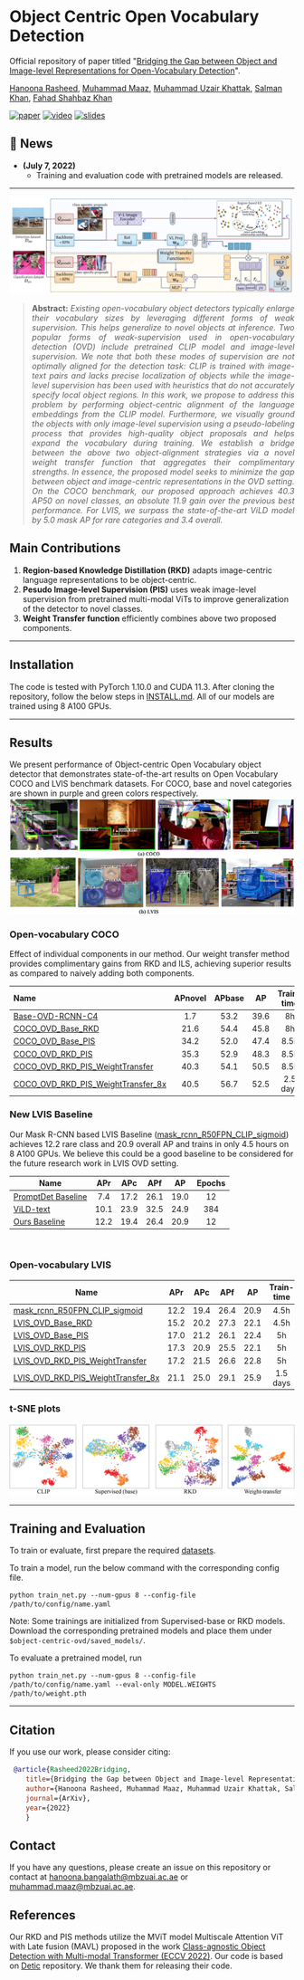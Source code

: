 # Object Centric Open Vocabulary Detection
Official repository of paper titled "[Bridging the Gap between Object and Image-level Representations for Open-Vocabulary Detection]()".

[Hanoona Rasheed](https://scholar.google.com/citations?user=yhDdEuEAAAAJ&hl=en&authuser=1&oi=sra), [Muhammad Maaz](https://scholar.google.com/citations?user=vTy9Te8AAAAJ&hl=en&authuser=1&oi=sra), [Muhammad Uzair Khattak](https://scholar.google.com/citations?user=M6fFL4gAAAAJ&hl=en&authuser=1), [Salman Khan](https://salman-h-khan.github.io/), [Fahad Shahbaz Khan](https://scholar.google.es/citations?user=zvaeYnUAAAAJ&hl=en)

[![paper](https://img.shields.io/badge/arXiv-Paper-<COLOR>.svg)]()
[![video](https://img.shields.io/badge/Video-Presentation-F9D371)](https://www.youtube.com/embed/JHkuK1mjP28)
[![slides](https://img.shields.io/badge/Presentation-Slides-B762C1)](https://drive.google.com/file/d/1t0tthvh_-dd1BvcmokEb-3FUIaEE31DD/view?usp=sharing)

## :rocket: News
* **(July 7, 2022)**
  * Training and evaluation code with pretrained models are released.

<hr />

![main figure](docs/OVD_block_diag.png)
> **<p align="justify"> Abstract:** *Existing open-vocabulary object detectors typically enlarge their vocabulary sizes by leveraging 
> different forms of weak supervision. This helps generalize to novel objects at inference. Two popular forms of 
> weak-supervision used in open-vocabulary detection (OVD) include pretrained CLIP model and image-level supervision.
> We note that both these modes of supervision are not optimally aligned for the detection task: CLIP is trained
> with image-text pairs and lacks precise localization of objects while the image-level supervision has been used with
> heuristics that do not accurately specify local object regions. In this work, we propose to address this problem by
> performing object-centric alignment  of the language embeddings from the CLIP model. Furthermore, we visually ground
> the objects with only image-level supervision using a pseudo-labeling process that provides high-quality object 
> proposals and helps expand the vocabulary during training. We establish a bridge between the above two
> object-alignment strategies via a novel weight transfer function that aggregates their complimentary strengths.
> In essence, the proposed model seeks to minimize the gap between object and image-centric representations in the
> OVD setting. On the COCO benchmark, our proposed approach achieves 40.3 AP50 on novel classes, an absolute 11.9
> gain over the previous best performance. For LVIS, we surpass the state-of-the-art ViLD model by 5.0 mask AP for rare
> categories and 3.4 overall.* </p>

## Main Contributions

1) **Region-based Knowledge Distillation (RKD)** adapts image-centric language representations to be object-centric.
2) **Pesudo Image-level Supervision (PIS)** uses weak image-level supervision from pretrained multi-modal ViTs to improve generalization of the detector to novel classes.
3) **Weight Transfer function** efficiently combines above two proposed components.

<hr />

## Installation
The code is tested with PyTorch 1.10.0 and CUDA 11.3. After cloning the repository, follow the below steps in [INSTALL.md](docs/INSTALL.md).
All of our models are trained using 8 A100 GPUs. 
<hr />

## Results
We present performance of Object-centric Open Vocabulary object detector that demonstrates state-of-the-art results on Open Vocabulary COCO and LVIS benchmark datasets.
For COCO, base and novel categories are shown in purple and green colors respectively.
![tSNE_plots](docs/coco_lvis.jpg)


### Open-vocabulary COCO
Effect of individual components in our method. Our weight transfer method provides complimentary gains from RKD and ILS, achieving superior results as compared to naively adding both components.

| Name                                                                                        |  APnovel  | APbase |   AP   | Train-time | Download                                                                                                                            |
|:--------------------------------------------------------------------------------------------|:---------:|:------:|:------:|:----------:|---------------------------------------------------------------------------------------------------------------------------------------------------|
| [Base-OVD-RCNN-C4](configs/coco/Base-OVD-RCNN-C4.yaml)                                      |    1.7    |  53.2  |  39.6  |     8h     |[model](https://mbzuaiac-my.sharepoint.com/:u:/g/personal/hanoona_bangalath_mbzuai_ac_ae/EVLABS0bOahDqpRFOuzYR0YBzvVU-GiC4JMTsdSxMoUG4w?e=FqvWCT) |
| [COCO_OVD_Base_RKD](configs/coco/COCO_OVD_Base_RKD.yaml)                                    |   21.6    |  54.4  |  45.8  |     8h     |[model](https://mbzuaiac-my.sharepoint.com/:u:/g/personal/hanoona_bangalath_mbzuai_ac_ae/EamR9AJ8tBdJqYMf2Cn9tm8B0MoL4hpK2cavnsr0NKDcUA?e=WxNGRB) |
| [COCO_OVD_Base_PIS](configs/coco/COCO_OVD_Base_PIS.yaml)                                    |   34.2    |  52.0  |  47.4  |    8.5h    |[model](https://mbzuaiac-my.sharepoint.com/:u:/g/personal/hanoona_bangalath_mbzuai_ac_ae/EQSUB_pxTalIiArcEPprzaABvC5CFg2Ti8u-gA6gZlljIA?e=LEUr6i) |
| [COCO_OVD_RKD_PIS](configs/coco/COCO_OVD_RKD_PIS.yaml)                                      |   35.3    |  52.9  |  48.3  |    8.5h    |[model](https://mbzuaiac-my.sharepoint.com/:u:/g/personal/hanoona_bangalath_mbzuai_ac_ae/Ed91jL8YuwBKhgg4zrOwpJ8BlHEpl777Nl9LonxmaZHp6A?e=tCp1w9) |
| [COCO_OVD_RKD_PIS_WeightTransfer](configs/coco/COCO_OVD_RKD_PIS_WeightTransfer.yaml)        |   40.3    |  54.1  |  50.5  |    8.5h    |[model](https://mbzuaiac-my.sharepoint.com/:u:/g/personal/hanoona_bangalath_mbzuai_ac_ae/Edj5sCOJjAFPqEH3gBrCj6UBRNl6qkanZoHiUDYkTsOHlg?e=SjR5q2) |
| [COCO_OVD_RKD_PIS_WeightTransfer_8x](configs/coco/COCO_OVD_RKD_PIS_WeightTransfer_8x.yaml)  |   40.5    |  56.7  |  52.5  |  2.5 days  |[model](https://mbzuaiac-my.sharepoint.com/:u:/g/personal/hanoona_bangalath_mbzuai_ac_ae/EUtwrJyDAO9GsI13MpyqyJ4BssrY1JZbaUhPnmFt4FJktA?e=9RxhZF) |

### New LVIS Baseline
Our Mask R-CNN based LVIS Baseline ([mask_rcnn_R50FPN_CLIP_sigmoid](configs/lvis/mask_rcnn_R50FPN_CLIP_sigmoid.yaml)) 
achieves 12.2 rare class and 20.9 overall AP and trains in only 4.5 hours on 8 A100 GPUs. 
We believe this could be a good baseline to be considered for the future research work in LVIS OVD setting.

| Name                                                                 | APr  | APc  | APf  |  AP  | Epochs |
|----------------------------------------------------------------------|:----:|:----:|:----:|:----:|:------:|
| [PromptDet Baseline](https://arxiv.org/abs/2203.16513)               | 7.4  | 17.2 | 26.1 | 19.0 |   12   |
| [ViLD-text](https://arxiv.org/abs/2104.13921)                        | 10.1 | 23.9 | 32.5 | 24.9 |  384   |
| [Ours Baseline](configs/lvis/mask_rcnn_R50FPN_CLIP_sigmoid.yaml)     | 12.2 | 19.4 | 26.4 | 20.9 |   12   |

<br/> 

### Open-vocabulary LVIS

| Name                                                                                       |   APr   |  APc   |  APf  |  AP   | Train-time  | Download                                                                                                                                          |
|--------------------------------------------------------------------------------------------|:-------:|:------:|:-----:|:-----:|:-----------:|---------------------------------------------------------------------------------------------------------------------------------------------------|
| [mask_rcnn_R50FPN_CLIP_sigmoid](configs/lvis/mask_rcnn_R50FPN_CLIP_sigmoid.yaml)           |  12.2   |  19.4  | 26.4  | 20.9  |    4.5h     | [model](https://mbzuaiac-my.sharepoint.com/:u:/g/personal/hanoona_bangalath_mbzuai_ac_ae/EYtGSw6Cmt5JrrjIWV9rfdwBm_ncdhHuIjxJgE9BHv8d2g?e=kVcxb3) |
| [LVIS_OVD_Base_RKD](configs/lvis/LVIS_OVD_Base_RKD.yaml)                                   |  15.2   |  20.2  | 27.3  | 22.1  |    4.5h     | [model](https://mbzuaiac-my.sharepoint.com/:u:/g/personal/hanoona_bangalath_mbzuai_ac_ae/EXKueSpvtGNLmjvb3iLeK8UBZ_Zawjna4Uy5EmmnafwOtw?e=45Hsu6) |
| [LVIS_OVD_Base_PIS](configs/lvis/LVIS_OVD_Base_PIS.yaml)                                   |  17.0   |  21.2  | 26.1  | 22.4  |     5h      | [model](https://mbzuaiac-my.sharepoint.com/:u:/g/personal/hanoona_bangalath_mbzuai_ac_ae/ERr8V8v5Mp9NioxQ2GG_QnIB8SUzNN5NqfGWIXPIifgBmw?e=nls03R) |
| [LVIS_OVD_RKD_PIS](configs/lvis/LVIS_OVD_RKD_PIS.yaml)                                     |  17.3   |  20.9  | 25.5  | 22.1  |     5h      | [model](https://mbzuaiac-my.sharepoint.com/:u:/g/personal/hanoona_bangalath_mbzuai_ac_ae/EeLjE7LRTmdHhreI-baMncYBTGUadRF9kxHVYjC700L7Xg?e=TrI3oi) |
| [LVIS_OVD_RKD_PIS_WeightTransfer](configs/lvis/LVIS_OVD_RKD_PIS_WeightTransfer.yaml)       |  17.2   |  21.5  | 26.6  | 22.8  |     5h      | [model](https://mbzuaiac-my.sharepoint.com/:u:/g/personal/hanoona_bangalath_mbzuai_ac_ae/ETZ6xlqmIxlEiee7Nj1G2I8BE6iaY7ArFEAEVHohQJCamg?e=mfP1Mh) |
| [LVIS_OVD_RKD_PIS_WeightTransfer_8x](configs/lvis/LVIS_OVD_RKD_PIS_WeightTransfer_8x.yaml) |  21.1   |  25.0  | 29.1  | 25.9  |  1.5 days   | [model](https://mbzuaiac-my.sharepoint.com/:u:/g/personal/hanoona_bangalath_mbzuai_ac_ae/EV8g8qped_FCugaB83jeW6EBHBAgWf9ajXv_TeLEGiPMtg?e=wsac5n) |


### t-SNE plots

![tSNE_plots](docs/tSNE_plots.png)

<hr />

## Training and Evaluation

To train or evaluate, first prepare the required [datasets](docs/DATASETS.md).

To train a model, run the below command with the corresponding config file.

```
python train_net.py --num-gpus 8 --config-file /path/to/config/name.yaml
```

Note: Some trainings are initialized from Supervised-base or RKD models. Download the corresponding pretrained models
and place them under `$object-centric-ovd/saved_models/`.

To evaluate a pretrained model, run 

```
python train_net.py --num-gpus 8 --config-file /path/to/config/name.yaml --eval-only MODEL.WEIGHTS /path/to/weight.pth
```
<hr />

## Citation
If you use our work, please consider citing:
```bibtex
 @article{Rasheed2022Bridging,
    title={Bridging the Gap between Object and Image-level Representations for Open-Vocabulary Detection},
    author={Hanoona Rasheed, Muhammad Maaz, Muhammad Uzair Khattak, Salman Khan and Fahad Shahbaz Khan},
    journal={ArXiv},
    year={2022}
    }
```

## Contact
If you have any questions, please create an issue on this repository or contact at hanoona.bangalath@mbzuai.ac.ae or muhammad.maaz@mbzuai.ac.ae.


## References
Our RKD and PIS methods utilize the MViT model Multiscale Attention ViT with Late fusion (MAVL) proposed in the work [Class-agnostic Object Detection with Multi-modal Transformer (ECCV 2022)](https://github.com/mmaaz60/mvits_for_class_agnostic_od).
Our code is based on [Detic](https://github.com/facebookresearch/Detic) repository. We thank them for releasing their code.